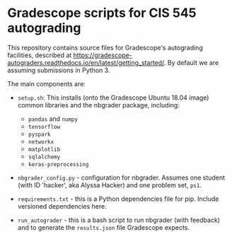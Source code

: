# Gradescope scripts for CIS 545 autograding

This repository contains source files for Gradescope's autograding facilities, described at https://gradescope-autograders.readthedocs.io/en/latest/getting_started/.  By default we are assuming submissions in Python 3.

The main components are:
* `setup.sh`:  This installs (onto the Gradescope Ubuntu 18.04 image) common libraries and the nbgrader package, including:

  * `pandas` and `numpy`
  * `tensorflow`
  * `pyspark`
  * `networkx`
  * `matplotlib`
  * `sqlalchemy`
  * `keras-preprocessing`
  
* `nbgrader_config.py` - configuration for nbgrader.  Assumes one student (with ID 'hacker', aka Alyssa Hacker) and one problem set, `ps1`.
* `requirements.txt` - this is a Python dependencies file for pip.  Include versioned dependencies here.
* `run_autograder` - this is a bash script to run nbgrader (with feedback) and to generate the `results.json` file Gradescope expects.
